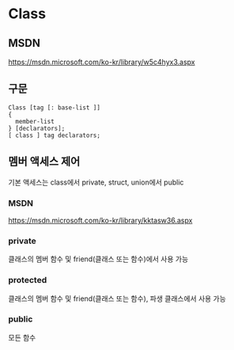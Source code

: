 # Class

## MSDN
https://msdn.microsoft.com/ko-kr/library/w5c4hyx3.aspx

## 구문
```
Class [tag [: base-list ]] 
{
  member-list
} [declarators];  
[ class ] tag declarators;
```

## 멤버 액세스 제어
기본 액세스는 class에서 private, struct, union에서 public

### MSDN
https://msdn.microsoft.com/ko-kr/library/kktasw36.aspx

### private
클래스의 멤버 함수 및 friend(클래스 또는 함수)에서 사용 가능

### protected
클래스의 멤버 함수 및 friend(클래스 또는 함수), 파생 클래스에서 사용 가능

### public
모든 함수
